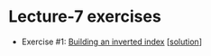# Lecture-7 exercises

  * Exercise #1: [Building an inverted index](exercise_1.ipynb) [[solution](exercise_1_solution.ipynb)]
